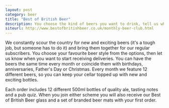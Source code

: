 ```yaml
---
layout: post
category: beer
title: "Best of British Beer"
description: You choose the kind of beers you want to drink, tell us when you want them and we make sure it gets to you on time. 
siteurl: http://www.bestofbritishbeer.co.uk/monthly-beer-club.html
---
```

We constantly scour the country for new and exciting beers (it's a tough job, but someone has to do it) and bring them together for our regular subscribers. You choose your favourite beer style from the options, then let us know when you want to start receiving deliveries. You can have the beers the same time every month or coincide them with birthdays, anniversaries, Father's Day or Christmas. Every month we feature 12 different beers, so you can keep your cellar topped up with new and exciting bottles.

Each order includes 12 different 500ml bottles of quality ale, tasting notes and a pub quiz. When you join either scheme you will also receive our Best of British Beer glass and a set of branded beer mats with your first order.

